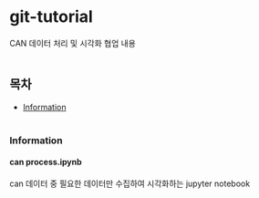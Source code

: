 # git-tutorial
CAN 데이터 처리 및 시각화 협업 내용<br/><br/>
## 목차
* [Information](#Information)<br/><br/>

### Information<br/>
#### can process.ipynb
can 데이터 중 필요한 데이터만 수집하여 시각화하는 jupyter notebook
